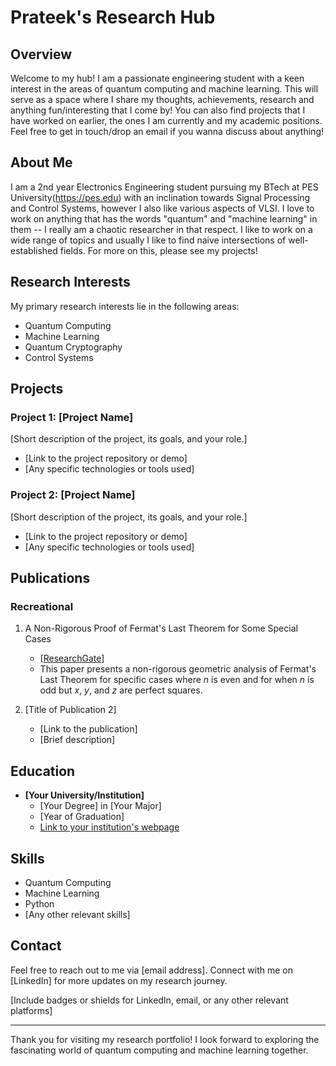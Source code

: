 # Prateek's Research Hub

## Overview

Welcome to my hub! I am a passionate engineering student with a keen interest in the areas of quantum computing and machine learning. This will serve as a space where I share my thoughts, achievements, research and anything fun/interesting that I come by! You can also find projects that I have worked on earlier, the ones I am currently and my academic positions. Feel free to get in touch/drop an email if you wanna discuss about anything! 

## About Me

I am a 2nd year Electronics Engineering student pursuing my BTech at PES University(https://pes.edu) with an inclination towards Signal Processing and Control Systems, however I also like various aspects of VLSI. I love to work on anything that has the words "quantum" and "machine learning" in them -- I really am a chaotic researcher in that respect. I like to work on a wide range of topics and usually I like to find naive intersections of well-established fields. For more on this, please see my projects!

## Research Interests

My primary research interests lie in the following areas:

- Quantum Computing
- Machine Learning
- Quantum Cryptography
- Control Systems

## Projects

### Project 1: [Project Name]

[Short description of the project, its goals, and your role.]

- [Link to the project repository or demo]
- [Any specific technologies or tools used]

### Project 2: [Project Name]

[Short description of the project, its goals, and your role.]

- [Link to the project repository or demo]
- [Any specific technologies or tools used]

## Publications

### Recreational 

1. A Non-Rigorous Proof of Fermat's Last Theorem for Some Special Cases
   - [[ResearchGate](http://dx.doi.org/10.13140/RG.2.2.28449.38242)]
   - This paper presents a non-rigorous geometric analysis of Fermat's Last Theorem for specific cases where _n_ is even and for when _n_ is odd but _x_, _y_, and _z_ are perfect squares.

2. [Title of Publication 2]
   - [Link to the publication]
   - [Brief description]

## Education

- **[Your University/Institution]**
  - [Your Degree] in [Your Major]
  - [Year of Graduation]
  - [Link to your institution's webpage](https://www.your-institution.edu)

## Skills

- Quantum Computing
- Machine Learning
- Python
- [Any other relevant skills]

## Contact

Feel free to reach out to me via [email address]. Connect with me on [LinkedIn] for more updates on my research journey.

[Include badges or shields for LinkedIn, email, or any other relevant platforms]

---

Thank you for visiting my research portfolio! I look forward to exploring the fascinating world of quantum computing and machine learning together.
